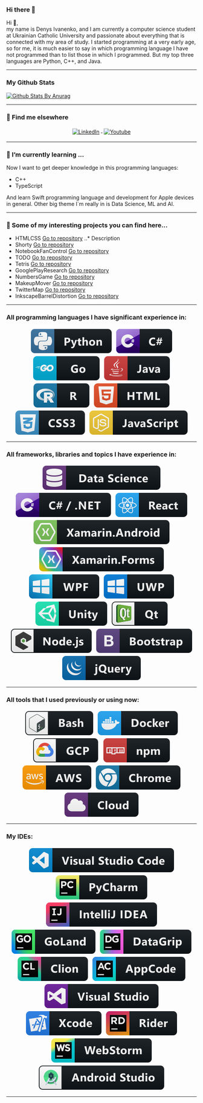### Hi there 👋
Hi 👋,<br/>
my name is Denys Ivanenko, and I am currently a computer science student at Ukrainian Catholic University and passionate about everything that is connected with my area of study. I started programming at a very early age, so for me, it is much easier to say in which programming language I have not programmed than to list those in which I programmed. But my top three languages are Python, C++, and Java.

---


### My Github Stats
[![Github Stats By Anurag](https://github-readme-stats.vercel.app/api?username=LilJohny&show_icons=true&title_color=fff&icon_color=79ff97&text_color=9f9f9f&bg_color=151515)](https://github.com/anuraghazra/github-readme-stats)

---

### 📢 Find me elsewhere
<p align="center">
  <a href="https://www.linkedin.com/in/denis-ivanenko-567ab0176/">
    <img src="https://raw.githubusercontent.com/MikeCodesDotNET/MikeCodesDotNET/a8abbf37441f3253f74ea255a47f289208d7568c/Resources/linkedIn.svg" alt="LinkedIn" style="vertical-align:top; margin:4px">
  </a>

 <a href="https://www.youtube.com/channel/UCOaw2VmHe3FRadtxbGGvyQA">
    <img src="https://raw.githubusercontent.com/MikeCodesDotNET/MikeCodesDotNET/a8abbf37441f3253f74ea255a47f289208d7568c/Resources/youTube.svg" alt="Youtube" style="vertical-align:top; margin:4px">
  </a>
</p>


---

###  🌱 I’m currently learning ...
Now I want to get deeper knowledge in this programming languages:
* C++
* TypeScript

And learn Swift programming language and development for Apple devices in general.
Other big theme I`m really in is Data Science, ML and AI.

---

###  🔭 Some of my interesting projects you can find here...
* HTMLCSS [Go to repository](https://github.com/LilJohny/HTMLCSS)
..* Description
* Shorty [Go to repository](https://github.com/LilJohny/Shorty)
* NotebookFanControl [Go to repository](https://github.com/LilJohny/NotebookFanControl)
* TODO [Go to repository](https://github.com/LilJohny/ucu*todo)
* Tetris [Go to repository](https://github.com/LilJohny/Tetris)
* GooglePlayResearch [Go to repository](https://github.com/LilJohny/GooglePlayResearch)
* NumbersGame [Go to repository](https://github.com/LilJohny/NumbersGame)
* MakeupMover [Go to repository](https://github.com/LilJohny/MakeUpMover)
* TwitterMap [Go to repository](https://github.com/LilJohny/TwitterMap)
* InkscapeBarrelDistortion [Go to repository](https://github.com/ucuapps/InkscapeBarrelDistortion)


---

###  All programming languages I have significant experience in:

<p align="center">

<img src="https://raw.githubusercontent.com/8bithemant/8bithemant/master/svg/dev/languages/python.svg" alt="python" style="vertical-align:top; margin:4px">
<img src="https://raw.githubusercontent.com/8bithemant/8bithemant/master/svg/dev/languages/csharp.svg" alt="csharp" style="vertical-align:top; margin:4px">
<img src="https://github.com/MikeCodesDotNET/ColoredBadges/blob/master/svg/dev/languages/go.svg" alt="go"
 style="vertical-align:top; margin:4px">
<img src="https://github.com/MikeCodesDotNET/ColoredBadges/blob/master/svg/dev/languages/java.svg" alt="java"
 style="vertical-align:top; margin:4px">
<img src="https://github.com/MikeCodesDotNET/ColoredBadges/blob/master/svg/dev/languages/r.svg" alt="r"
  style="vertical-align:top; margin:4px">
<img src="https://raw.githubusercontent.com/8bithemant/8bithemant/master/svg/dev/languages/html.svg" alt="html" style="vertical-align:top; margin:4px">
<img src="https://github.com/MikeCodesDotNET/ColoredBadges/blob/master/svg/dev/languages/css3.svg" alt="css"
style="vertical-align:top; margin:4px">
<img src="https://raw.githubusercontent.com/8bithemant/8bithemant/master/svg/dev/languages/js.svg" alt="js" 
style="vertical-align:top; margin:4px">

</p>

--- 

###  All frameworks, libraries and topics I have experience in:
<p align="center">
<img src="https://raw.githubusercontent.com/8bithemant/8bithemant/master/svg/dev/misc/datascience.svg" alt="datascience" style="vertical-align:top; margin:4px">
<img src="https://github.com/MikeCodesDotNET/ColoredBadges/blob/master/svg/dev/languages/csharp_dotnet.svg" alt="dotnet" style="vertical-align:top; margin:4px">
<img src="https://raw.githubusercontent.com/8bithemant/8bithemant/master/svg/dev/frameworks/react.svg" alt="react" style="vertical-align:top; margin:4px">
<img src="https://github.com/MikeCodesDotNET/ColoredBadges/blob/master/svg/dev/frameworks/xamarin_android.svg" alt="xamarin.android" style="vertical-align:top; margin:4px">
<img src="https://github.com/MikeCodesDotNET/ColoredBadges/blob/master/svg/dev/frameworks/xamarin_forms.svg" alt="xamarin.forms" style="vertical-align:top; margin:4px">
<img src="https://github.com/MikeCodesDotNET/ColoredBadges/blob/master/svg/dev/frameworks/wpf.svg" alt="wpf" 
style="vertical-align:top; margin:4px">
<img src="https://github.com/MikeCodesDotNET/ColoredBadges/blob/master/svg/dev/frameworks/uwp.svg" alt="uwp" 
style="vertical-align:top; margin:4px">
<img src="https://github.com/MikeCodesDotNET/ColoredBadges/blob/master/svg/dev/frameworks/unity.svg" alt="unity" style="vertical-align:top; margin:4px">
<img src="https://github.com/MikeCodesDotNET/ColoredBadges/blob/master/svg/dev/frameworks/qt.svg" alt="qt"
 style="vertical-align:top; margin:4px">
<img src="https://github.com/MikeCodesDotNET/ColoredBadges/blob/master/svg/dev/frameworks/nodejs_larger.svg" alt="node.js" style="vertical-align:top; margin:4px">
<img src="https://github.com/MikeCodesDotNET/ColoredBadges/blob/master/svg/dev/frameworks/bootstrap.svg" alt="bootstrap" style="vertical-align:top; margin:4px">
<img src="https://github.com/MikeCodesDotNET/ColoredBadges/blob/master/svg/dev/frameworks/jquery.svg" alt="jquery" style="vertical-align:top; margin:4px">
</p>

---

###  All tools that  I used previously or  using now:
<p align="center">
<img src="https://raw.githubusercontent.com/8bithemant/8bithemant/master/svg/dev/tools/bash.svg" alt="bash" 
style="vertical-align:top; margin:4px">
<img src="https://github.com/MikeCodesDotNET/ColoredBadges/blob/master/svg/dev/tools/docker.svg" alt="docker"
style="vertical-align:top; margin:4px">
<img src="https://raw.githubusercontent.com/8bithemant/8bithemant/master/svg/dev/services/gcp.svg" alt="gcp" 
style="vertical-align:top; margin:4px">
<img src="https://raw.githubusercontent.com/8bithemant/8bithemant/master/svg/dev/services/npm.svg" alt="npm" 
style="vertical-align:top; margin:4px">
<img src="https://raw.githubusercontent.com/8bithemant/8bithemant/master/svg/dev/services/aws.svg" alt="aws" 
style="vertical-align:top; margin:4px">
<img src="https://raw.githubusercontent.com/8bithemant/8bithemant/master/svg/dev/misc/chrome.svg" alt="chrome" style="vertical-align:top; margin:4px">
<img src="https://raw.githubusercontent.com/8bithemant/8bithemant/master/svg/dev/misc/cloud.svg" alt="cloud" 
style="vertical-align:top; margin:4px">
</p>

---

###  My IDEs:
<p align="center">
<img src="https://raw.githubusercontent.com/8bithemant/8bithemant/master/svg/dev/tools/visualstudio_code.svg" alt="vscode" style="vertical-align:top; margin:4px">
<img src="https://github.com/MikeCodesDotNET/ColoredBadges/blob/master/svg/dev/tools/jetbrains_pycharm.svg" alt="pycharm" style="vertical-align:top; margin:4px">
<img src="https://github.com/MikeCodesDotNET/ColoredBadges/blob/master/svg/dev/tools/jetbrains_intellij.svg" alt="intellij" style="vertical-align:top; margin:4px">
<img src="https://github.com/MikeCodesDotNET/ColoredBadges/blob/master/svg/dev/tools/jetbrains_goland.svg" alt="goland" style="vertical-align:top; margin:4px">
<img src="https://github.com/MikeCodesDotNET/ColoredBadges/blob/master/svg/dev/tools/jetbrains_datagrip.svg" alt="datagrip" style="vertical-align:top; margin:4px">
<img src="https://github.com/MikeCodesDotNET/ColoredBadges/blob/master/svg/dev/tools/jetbrains_clion.svg" alt="clion" style="vertical-align:top; margin:4px">
<img src="https://github.com/MikeCodesDotNET/ColoredBadges/blob/master/svg/dev/tools/jetbrains_appcode.svg" alt="appcode" style="vertical-align:top; margin:4px">
<img src="https://github.com/MikeCodesDotNET/ColoredBadges/blob/master/svg/dev/tools/visualstudio.svg" alt="vs" style="vertical-align:top; margin:4px">
<img src="https://github.com/MikeCodesDotNET/ColoredBadges/blob/master/svg/dev/tools/xcode.svg" alt="xcode" 
style="vertical-align:top; margin:4px">
<img src="https://github.com/MikeCodesDotNET/ColoredBadges/blob/master/svg/dev/tools/jetbrains_rider.svg" alt="rider" style="vertical-align:top; margin:4px">
<img src="https://github.com/MikeCodesDotNET/ColoredBadges/blob/master/svg/dev/tools/jetbrains_webstorm.svg" alt="webstorm" style="vertical-align:top; margin:4px">
<img src="https://github.com/MikeCodesDotNET/ColoredBadges/blob/master/svg/dev/tools/android_studio_colour.svg" alt="androidstudio" style="vertical-align:top; margin:4px">
</p>

---

<!--

Here are some ideas to get you started:

- 🔭 I’m currently working on ...
- 🌱 I’m currently learning ...
- 👯 I’m looking to collaborate on ...
- 🤔 I’m looking for help with ...
- 💬 Ask me about ...
- 📫 How to reach me: ...
- 😄 Pronouns: ...
- ⚡ Fun fact: ...
-->

